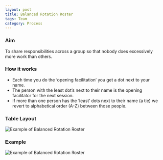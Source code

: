 ```yaml
---
layout: post
title: Balanced Rotation Roster
tags: Team
category: Process
---
```


### Aim

To share responsibilities across a group so that nobody does excessively more work than others.

### How it works

- Each time you do the ‘opening facilitation’ you get a dot next to your name.
- The person with the least dot’s next to their name is the opening facilitator for the next session.
- If more than one person has the ‘least’ dots next to their name (a tie) we revert to alphabetical order (A-Z) between those people.
 
### Table Layout

<img class="img-responsive" alt="Example of Balanced Rotation Roster" src="{{ site.url }}/assets/images/Balanced-Rotation-Roster-Template.png">

### Example 

<img class="img-responsive" alt="Example of Balanced Rotation Roster" src="{{ site.url }}/assets/images/Balanced-Rotation-Roster.png">
